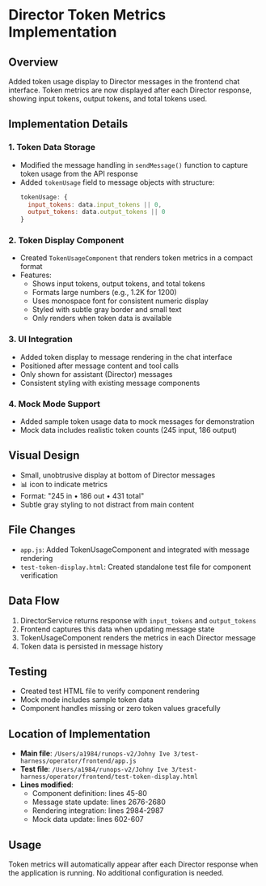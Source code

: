 # Director Token Metrics Implementation

## Overview
Added token usage display to Director messages in the frontend chat interface. Token metrics are now displayed after each Director response, showing input tokens, output tokens, and total tokens used.

## Implementation Details

### 1. Token Data Storage
- Modified the message handling in `sendMessage()` function to capture token usage from the API response
- Added `tokenUsage` field to message objects with structure:
  ```javascript
  tokenUsage: {
    input_tokens: data.input_tokens || 0,
    output_tokens: data.output_tokens || 0
  }
  ```

### 2. Token Display Component
- Created `TokenUsageComponent` that renders token metrics in a compact format
- Features:
  - Shows input tokens, output tokens, and total tokens
  - Formats large numbers (e.g., 1.2K for 1200)
  - Uses monospace font for consistent numeric display
  - Styled with subtle gray border and small text
  - Only renders when token data is available

### 3. UI Integration
- Added token display to message rendering in the chat interface
- Positioned after message content and tool calls
- Only shown for assistant (Director) messages
- Consistent styling with existing message components

### 4. Mock Mode Support
- Added sample token usage data to mock messages for demonstration
- Mock data includes realistic token counts (245 input, 186 output)

## Visual Design
- Small, unobtrusive display at bottom of Director messages
- 📊 icon to indicate metrics
- Format: "245 in • 186 out • 431 total"
- Subtle gray styling to not distract from main content

## File Changes
- `app.js`: Added TokenUsageComponent and integrated with message rendering
- `test-token-display.html`: Created standalone test file for component verification

## Data Flow
1. DirectorService returns response with `input_tokens` and `output_tokens`
2. Frontend captures this data when updating message state
3. TokenUsageComponent renders the metrics in each Director message
4. Token data is persisted in message history

## Testing
- Created test HTML file to verify component rendering
- Mock mode includes sample token data
- Component handles missing or zero token values gracefully

## Location of Implementation
- **Main file**: `/Users/a1984/runops-v2/Johny Ive 3/test-harness/operator/frontend/app.js`
- **Test file**: `/Users/a1984/runops-v2/Johny Ive 3/test-harness/operator/frontend/test-token-display.html`
- **Lines modified**: 
  - Component definition: lines 45-80
  - Message state update: lines 2676-2680
  - Rendering integration: lines 2984-2987
  - Mock data update: lines 602-607

## Usage
Token metrics will automatically appear after each Director response when the application is running. No additional configuration is needed.